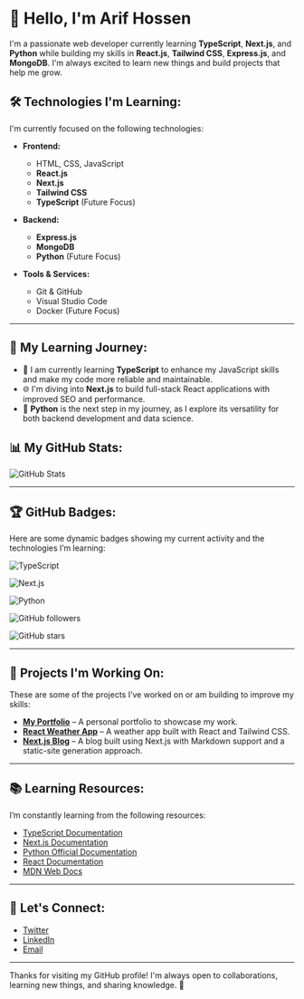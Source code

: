 # 👋 Hello, I'm Arif Hossen

I'm a passionate web developer currently learning **TypeScript**, **Next.js**, and **Python** while building my skills in **React.js**, **Tailwind CSS**, **Express.js**, and **MongoDB**. I'm always excited to learn new things and build projects that help me grow.

## 🛠️ Technologies I'm Learning:
I'm currently focused on the following technologies:

- **Frontend:**
  - HTML, CSS, JavaScript
  - **React.js**
  - **Next.js**
  - **Tailwind CSS**
  - **TypeScript** (Future Focus)

- **Backend:**
  - **Express.js**
  - **MongoDB**
  - **Python** (Future Focus)

- **Tools & Services:**
  - Git & GitHub
  - Visual Studio Code
  - Docker (Future Focus)

---

## 🚀 My Learning Journey:

- 📖 I am currently learning **TypeScript** to enhance my JavaScript skills and make my code more reliable and maintainable.
- 🌐 I'm diving into **Next.js** to build full-stack React applications with improved SEO and performance.
- 🐍 **Python** is the next step in my journey, as I explore its versatility for both backend development and data science.

## 📊 My GitHub Stats:

![GitHub Stats](https://github-readme-stats.vercel.app/api?username=arifprodev&show_icons=true&hide_title=true&count_private=true&theme=radical)

---

## 🏆 GitHub Badges:

Here are some dynamic badges showing my current activity and the technologies I’m learning:

![TypeScript](https://img.shields.io/badge/TypeScript-3178C6?style=flat-square&logo=typescript&logoColor=white)

![Next.js](https://img.shields.io/badge/Next.js-000000?style=flat-square&logo=next.js&logoColor=white)

![Python](https://img.shields.io/badge/Python-3776AB?style=flat-square&logo=python&logoColor=white)

![GitHub followers](https://img.shields.io/github/followers/arifprodev?label=Followers&style=social)

![GitHub stars](https://img.shields.io/github/stars/arifprodev?style=social)

---

## 🌱 Projects I'm Working On:
These are some of the projects I’ve worked on or am building to improve my skills:

- **[My Portfolio](https://yourportfolio.com)** – A personal portfolio to showcase my work.
- **[React Weather App](https://github.com/arifprodev/weather-app)** – A weather app built with React and Tailwind CSS.
- **[Next.js Blog](https://github.com/arifprodev/nextjs-blog)** – A blog built using Next.js with Markdown support and a static-site generation approach.

---

## 📚 Learning Resources:

I’m constantly learning from the following resources:

- [TypeScript Documentation](https://www.typescriptlang.org/docs/)
- [Next.js Documentation](https://nextjs.org/docs)
- [Python Official Documentation](https://docs.python.org/3/)
- [React Documentation](https://reactjs.org/docs/getting-started.html)
- [MDN Web Docs](https://developer.mozilla.org/en-US/)

---

## 📢 Let's Connect:

- [Twitter](https://x.com/arifprodev)
- [LinkedIn](https://www.linkedin.com/in/arifprodev)
- [Email](mailto:arifprodev@gmail.com)

---

Thanks for visiting my GitHub profile! I'm always open to collaborations, learning new things, and sharing knowledge. 🚀
